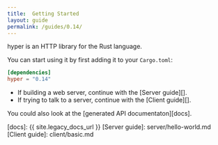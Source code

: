 ```yaml
---
title:  Getting Started
layout: guide
permalink: /guides/0.14/
---
```


hyper is an HTTP library for the Rust language.

You can start using it by first adding it to your `Cargo.toml`:

```toml
[dependencies]
hyper = "0.14"
```

- If building a web server, continue with the [Server guide][].
- If trying to talk to a server, continue with the [Client guide][].

You could also look at the [generated API documentaton][docs].

[docs]: {{ site.legacy_docs_url }}
[Server guide]: server/hello-world.md
[Client guide]: client/basic.md
